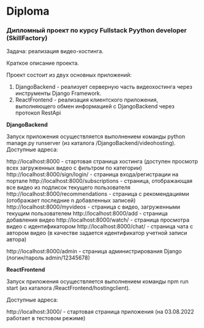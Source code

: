 # Diploma

<h3>Дипломный проект по курсу Fullstack Pyython developer (SkillFactory)</h3>

Задача: реализация видео-хостинга.


Краткое описание проекта.

Проект состоит из двух основных приложений:
1) DjangoBackend - реализует серверную часть видеохостинга через инструменты Django Framework.
2) ReactFrontend - реализация клиентского приложения, выполняющего обмен информацией с DjangoBackend через протокол RestApi


<b>DjangoBackend</b>

Запуск приложения осуществляется выполнением команды python manage.py runserver (из каталога /DjangoBackend/videohosting).
Доступные адреса:

http://localhost:8000 - стартовая страница хостинга (доступен просмотр всех загруженных видео с фильтром по категории)
http://localhost:8000/sign/login/ - страница входа/регистрации на портале
http://localhost:8000/subscriptions - страница, отображающая все видео из подписок текущего пользователя
http://localhost:8000/recommendations - страница с рекомендациями (отображает последние n добавленных записей)
http://localhost:8000/myvideos - страница с видео, загруженными текущим пользователем
http://localhost:8000/add - страница добавления видео
http://localhost:8000/watch/<id> - страница просмотра видео с идентификатором <id>
http://localhost:8000/chat/<id> - страница чата с автором видео (в качестве <id> задается идентификатор учетной записи автора)

http://localhost:8000/admin - страница администрирования Django (логин/пароль admin/12345678)


<b>ReactFrontend</b>

Запуск приложения осуществляется выполнением команды npm run start (из каталога /ReactFrontend/hostingclient).

Доступные адреса:

http://localhost:3000/ - стартовая страница приложения (на 03.08.2022 работает в тестовом режиме)
